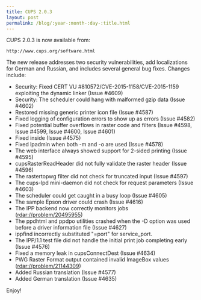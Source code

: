 ```yaml
---
title: CUPS 2.0.3
layout: post
permalink: /blog/:year-:month-:day-:title.html
---
```


CUPS 2.0.3 is now available from:

    http://www.cups.org/software.html

The new release addresses two security vulnerabilities, add localizations for German and Russian, and includes several general bug fixes. Changes include:

- Security: Fixed CERT VU #810572/CVE-2015-1158/CVE-2015-1159 exploiting the dynamic linker (Issue #4609)
- Security: The scheduler could hang with malformed gzip data (Issue #4602)
- Restored missing generic printer icon file (Issue #4587)
- Fixed logging of configuration errors to show up as errors (Issue #4582)
- Fixed potential buffer overflows in raster code and filters (Issue #4598, Issue #4599, Issue #4600, Issue #4601)
- Fixed <Limit> inside <Location> (Issue #4575)
- Fixed lpadmin when both -m and -o are used (Issue #4578)
- The web interface always showed support for 2-sided printing (Issue #4595)
- cupsRasterReadHeader did not fully validate the raster header (Issue #4596)
- The rastertopwg filter did not check for truncated input (Issue #4597)
- The cups-lpd mini-daemon did not check for request parameters (Issue #4603)
- The scheduler could get caught in a busy loop (Issue #4605)
- The sample Epson driver could crash (Issue #4616)
- The IPP backend now correctly monitors jobs (<rdar://problem/20495955>)
- The ppdhtml and ppdpo utilities crashed when the -D option was used before a driver information file (Issue #4627)
- ippfind incorrectly substituted "=port" for service_port.
- The IPP/1.1 test file did not handle the initial print job completing early (Issue #4576)
- Fixed a memory leak in cupsConnectDest (Issue #4634)
- PWG Raster Format output contained invalid ImageBox values (<rdar://problem/21144309>)
- Added Russian translation (Issue #4577)
- Added German translation (Issue #4635)

Enjoy!

